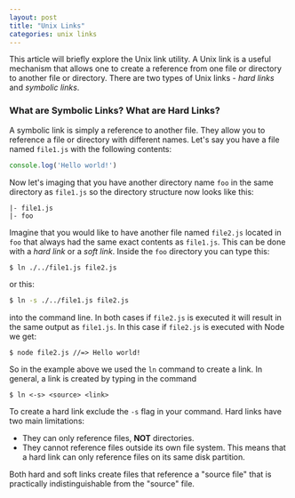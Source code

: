 ```yaml
---
layout: post
title: "Unix Links"
categories: unix links
---
```


This article will briefly explore the Unix link utility. A Unix link is a useful mechanism that allows one to create a reference from one file or directory to another file or directory. There are two types of Unix links - *hard links* and *symbolic links*.

### What are Symbolic Links? What are Hard Links?

A symbolic link is simply a reference to another file. They allow you to reference a file or directory with different names. Let's say you have a file named `file1.js` with the following contents:

```javascript
console.log('Hello world!')
```

Now let's imaging that you have another directory name `foo` in the same directory as `file1.js` so the directory structure now looks like this:

```
|- file1.js
|- foo
```
Imagine that you would like to have another file named `file2.js` located in `foo` that always had the same exact contents as `file1.js`. This can be done with a *hard link* or a *soft link*. Inside the `foo` directory you can type this:

```sh
$ ln ./../file1.js file2.js
```
or this:

```sh
$ ln -s ./../file1.js file2.js
```
into the command line. In both cases if `file2.js` is executed it will result in the same output as `file1.js`. In this case if `file2.js` is executed with Node we get:

```
$ node file2.js //=> Hello world!
```

So in the example above we used the `ln` command to create a link. In general, a link is created by typing in the command

```
$ ln <-s> <source> <link>
```

To create a hard link exclude the `-s` flag in your command. Hard links have two main limitations:

* They can only reference files, **NOT** directories.
* They cannot reference files outside its own file system. This means that a hard link can only reference files on its same disk partition.

Both hard and soft links create files that reference a "source file" that is practically indistinguishable from the "source" file.
